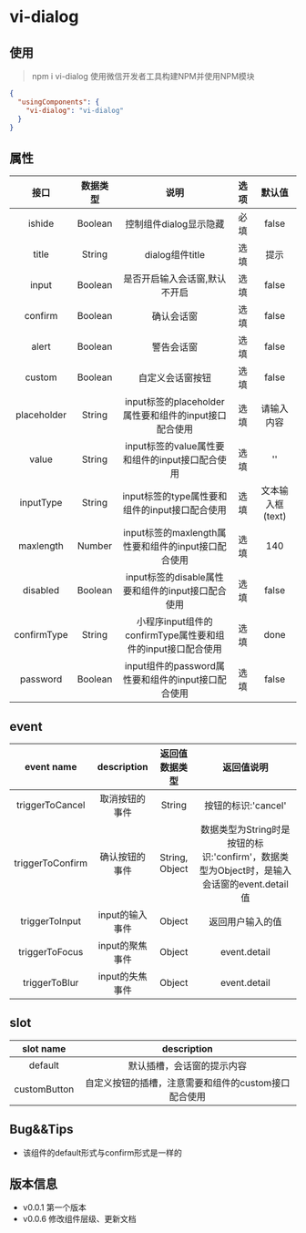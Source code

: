 # vi-dialog

## 使用

> npm i vi-dialog
> 使用微信开发者工具构建NPM并使用NPM模块


```json
{
  "usingComponents": {
    "vi-dialog": "vi-dialog"
  }
}
```

## 属性

| 接口 | 数据类型 | 说明 | 选项 | 默认值 |
| :--: | :--: | :--: | :--: | :--: |
| ishide | Boolean | 控制组件dialog显示隐藏 | 必填 | false |
| title | String | dialog组件title | 选填 | 提示 |
| input | Boolean | 是否开启输入会话窗,默认不开启 | 选填 | false |
| confirm | Boolean | 确认会话窗 | 选填 | false |
| alert | Boolean | 警告会话窗 | 选填 | false |
| custom | Boolean | 自定义会话窗按钮 | 选填 | false |
| placeholder | String | input标签的placeholder属性要和组件的input接口配合使用 | 选填 | 请输入内容 |
| value | String | input标签的value属性要和组件的input接口配合使用 | 选填 | '' |
| inputType | String | input标签的type属性要和组件的input接口配合使用 | 选填 | 文本输入框(text) |
| maxlength | Number | input标签的maxlength属性要和组件的input接口配合使用 | 选填 | 140 |
| disabled | Boolean | input标签的disable属性要和组件的input接口配合使用 | 选填 | false |
| confirmType | String | 小程序input组件的confirmType属性要和组件的input接口配合使用 | 选填 | done |
| password | Boolean | input组件的password属性要和组件的input接口配合使用 | 选填 | false |

## event

| event name | description | 返回值数据类型 | 返回值说明 |
| :--: | :--: | :--: | :--: |
| triggerToCancel | 取消按钮的事件 | String | 按钮的标识:'cancel' |
| triggerToConfirm | 确认按钮的事件 | String, Object | 数据类型为String时是按钮的标识:'confirm'，数据类型为Object时，是输入会话窗的event.detail值 |
| triggerToInput | input的输入事件 | Object | 返回用户输入的值 |
| triggerToFocus | input的聚焦事件 | Object | event.detail |
| triggerToBlur | input的失焦事件 | Object | event.detail |

## slot

| slot name | description |
| :--: | :--: |
| default | 默认插槽，会话窗的提示内容 |
| customButton | 自定义按钮的插槽，注意需要和组件的custom接口配合使用 |

## Bug&&Tips

+ 该组件的default形式与confirm形式是一样的

## 版本信息

+ v0.0.1 第一个版本
+ v0.0.6 修改组件层级、更新文档